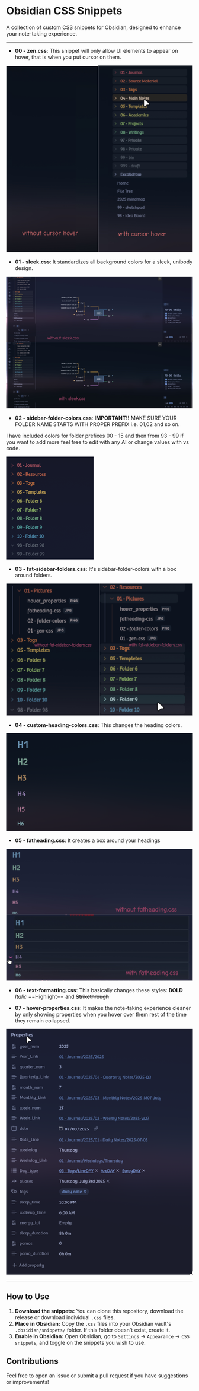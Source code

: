 # Obsidian CSS Snippets

A collection of custom CSS snippets for Obsidian, designed to enhance your note-taking experience.

---

- **00 - zen.css**: This snippet will only allow UI elements to appear on hover, that is when you put cursor on them.

![00 - zen-css.jpg](images/00%20-%20zen-css.jpg)

- **01 - sleek.css**: It standardizes all background colors for a sleek, unibody design.

![01 - sleek-css.jpg](images/01%20-%20sleek-css.jpg)

- **02 - sidebar-folder-colors.css**:
**IMPORTANT!!** MAKE SURE YOUR FOLDER NAME STARTS WITH PROPER PREFIX i.e. 01,02 and so on.  

I have included colors for folder prefixes 00 - 15 and then from 93 - 99 if you want to add more feel free to edit with any AI or change values with vs code.

![02 - sidebar-folder-colors.png](images/02%20-%20sidebar-folder-colors.png)

- **03 - fat-sidebar-folders.css**: It's sidebar-folder-colors with a box around folders.

![03 - fat-sidebar-folders.jpg](images/03%20-%20fat-sidebar-folders.jpg)

- **04 - custom-heading-colors.css**: This changes the heading colors.

![04 - custom-heading-colors.png](images/04%20-%20custom-heading-colors.png)

- **05 - fatheading.css**: It creates a box around your headings

![05 - fatheading-css.jpg](images/05%20-%20fatheading-css.jpg)

- **06 - text-formatting.css**: This basically changes these styles:
**BOLD** *Italic* ==Highlight== and ~~Strikethrough~~

- **07 - hover-properties.css**: It makes the note-taking experience cleaner by only showing properties when you hover over them rest of the time they remain collapsed.

![07 - hover-properties.png](images/07%20-%20hover-properties.png)

---

## How to Use

1.  **Download the snippets:** You can clone this repository, download the release or download individual `.css` files.
2.  **Place in Obsidian:** Copy the `.css` files into your Obsidian vault's `.obsidian/snippets/` folder. If this folder doesn't exist, create it.
3.  **Enable in Obsidian:** Open Obsidian, go to `Settings` -> `Appearance` -> `CSS snippets`, and toggle on the snippets you wish to use.

## Contributions

Feel free to open an issue or submit a pull request if you have suggestions or improvements!
